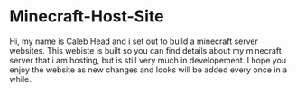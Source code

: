 # Minecraft-Host-Site

Hi, my name is Caleb Head and i set out to build a minecraft server websites.
This webiste is built so you can find details about my minecraft server that i am
hosting, but is still very much in developement. I hope you enjoy the website as new changes 
and looks will be added every once in a while.